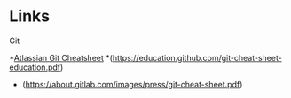 # Links
  Git
  
  *[Atlassian Git Cheatsheet](https://www.atlassian.com/git/tutorials/atlassian-git-cheatsheet)
  *(https://education.github.com/git-cheat-sheet-education.pdf)
  * (https://about.gitlab.com/images/press/git-cheat-sheet.pdf)
